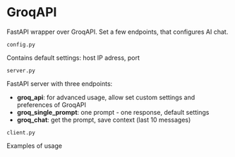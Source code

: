 # GroqAPI

FastAPI wrapper over GroqAPI.
Set a few endpoints, that configures AI chat.

`config.py`

Contains default settings: host IP adress, port

`server.py`

FastAPI server with three endpoints:
- **groq_api**: for advanced usage, allow set custom settings and preferences of GroqAPI
- **groq_single_prompt**: one prompt - one response, default settings
- **groq_chat**: get the prompt, save context (last 10 messages)

`client.py`

Examples of usage
